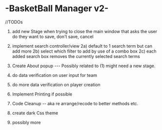 # -BasketBall Manager v2-

//TODOs

1) add new Stage when trying to close the main window that asks the user do they want to save, don't save, cancel
2) implement search controller/view
    2a) default to 1 search term but can add more
    2b) select which filter to add by use of a combo box
    2c) each added search box removes the currently selected search terms

3) Create About popup --- Possibly related to (1) might need a new stage.

4) do data verification on user input for team

5) do more data verification on player creation


8) Implement Printing if possible

9) Code Cleanup -- aka re arrange/recode to better methods etc.
10) create dark Css theme

12) possibly more

